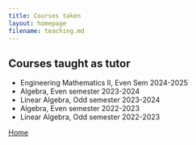 ```yaml
---
title: Courses taken
layout: homepage
filename: teaching.md
--- 
```

## Courses taught as tutor
- Engineering Mathematics II, Even Sem 2024-2025
- Algebra, Even semester 2023-2024
- Linear Algebra, Odd semester 2023-2024
- Algebra, Even semester 2022-2023
- Linear Algebra, Odd semester 2022-2023




















[Home](index.md)
